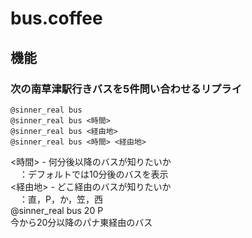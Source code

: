 # bus.coffee

## 機能
### 次の南草津駅行きバスを5件問い合わせるリプライ
    @sinner_real bus  
    @sinner_real bus <時間>  
    @sinner_real bus <経由地>  
    @sinner_real bus <時間> <経由地>  
<時間> - 何分後以降のバスが知りたいか  
　：デフォルトでは10分後のバスを表示  
<経由地> - どこ経由のバスが知りたいか  
　：直，P，か，笠，西  
    @sinner_real bus 20 P  
今から20分以降のパナ東経由のバス  
